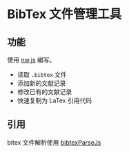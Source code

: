 # BibTex 文件管理工具

## 功能

使用 [nw.js](https://nwjs.io/) 编写。

- 读取 `.bibtex` 文件
- 添加新的文献记录
- 修改已有的文献记录
- 快速复制为 LaTex 引用代码

## 引用

bitex 文件解析使用 [bibtexParseJs](https://github.com/ORCID/bibtexParseJs)